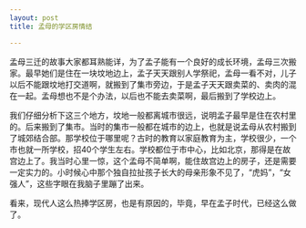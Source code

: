 ```yaml
---
layout: post
title: 孟母的学区房情结

---
```

孟母三迁的故事大家都耳熟能详，为了孟子能有一个良好的成长环境，孟母三次搬家。最早她们是住在一块坟地边上，孟子天天跟别人学祭祀，孟母一看不对，儿子以后不能跟坟地打交道啊，就搬到了集市旁边，于是孟子天天跟卖菜的、卖肉的混在一起。孟母想也不是个办法，以后也不能去卖菜啊，最后搬到了学校边上。

我们仔细分析下这三个地方，坟地一般都离城市很远，说明孟子最早是住在农村里的。后来搬到了集市。当时的集市一般都在城市的边上，也就是说孟母从农村搬到了城郊结合部。那学校位于哪里呢？古时的教育以家庭教育为主，学校很少，一个市也就一所学校，招40个学生左右。学校都位于市中心，比如北京，那得是在故宫边上了。我当时心里一惊，这个孟母不简单啊，能住故宫边上的房子，还是需要一定实力的。小时候心中那个独自拉扯孩子长大的母亲形象不见了，“虎妈”，“女强人”，这些字眼在我脑子里蹦了出来。

看来，现代人这么热捧学区房，也是有原因的，毕竟，早在孟子时代，已经这么做了。